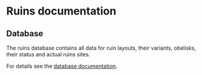 # Ruins documentation

## Database

The ruins database contains all data for ruin layouts, their variants, obelisks, their status and actual ruins sites.

For details see the [database documentation](./design/db/index.md).
